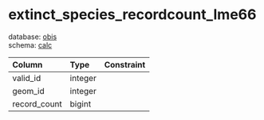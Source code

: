 # extinct_species_recordcount_lme66
database: [obis](../)  
schema: [calc](calc)  

|Column|Type|Constraint|
|:---|:---|:---|
|valid_id|integer||
|geom_id|integer||
|record_count|bigint||
